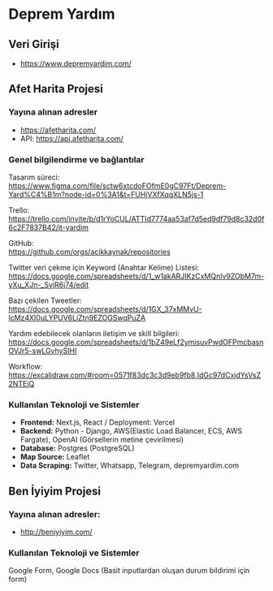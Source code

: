 # Deprem Yardım

## Veri Girişi
- https://www.depremyardim.com/


## Afet Harita Projesi

### Yayına alınan adresler
- https://afetharita.com/
- API: https://api.afetharita.com/


### Genel bilgilendirme ve bağlantılar

Tasarım süreci:  
https://www.figma.com/file/sctw6xtcdoFOfmE0gC97Ft/Deprem-Yard%C4%B1m?node-id=0%3A1&t=FUHjVXfXqqXLN5js-1

Trello:  
https://trello.com/invite/b/d1rYoCUL/ATTId7774aa53af7d5ed9df79d8c32d0f6c2F7837B42/it-yardim

GitHub:  
https://github.com/orgs/acikkaynak/repositories

Twitter veri çekme için Keyword (Anahtar Kelime) Listesi:  
https://docs.google.com/spreadsheets/d/1_w1akARJIKzCxMQnlv9ZObM7m-yXu_XJn-_SvjR6j74/edit

Bazı çekilen Tweetler:  
https://docs.google.com/spreadsheets/d/1GX_37xMMvU-lcMz4XI0uLYPUV6LiZtn9EZOGSwqPuZA

Yardım edebilecek olanların iletişim ve skill bilgileri:  
https://docs.google.com/spreadsheets/d/1bZ49eLf2ymisuvPwdOFPmcbasnOVJr5-swLGvhySIHI

Workflow:  
https://excalidraw.com/#room=0571f83dc3c3d9eb9fb8,IdGc97dCxjdYsVsZ2NTEiQ

### Kullanılan Teknoloji ve Sistemler
- **Frontend:**  Next.js, React / Deployment: Vercel
- **Backend:** Python  - Django, AWS(Elastic Load Balancer, ECS, AWS Fargate), OpenAI (Görsellerin metine çevirilmesi)
- **Database:** Postgres (PostgreSQL)
- **Map Source:** Leaflet
- **Data Scraping:** Twitter, Whatsapp, Telegram, depremyardim.com


## Ben İyiyim Projesi

### Yayına alınan adresler:
- http://beniyiyim.com/

### Kullanılan Teknoloji ve Sistemler

Google Form, Google Docs (Basit inputlardan oluşan durum bildirimi için form)
